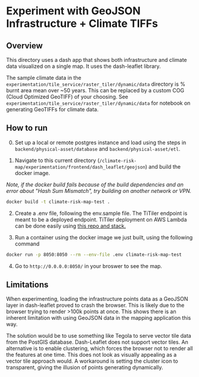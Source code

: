 # Experiment with GeoJSON Infrastructure + Climate TIFFs

## Overview

This directory uses a dash app that shows both infrastructure and climate data visualized on a single map. It uses the dash-leaflet library.

The sample climate data in the `experimentation/tile_service/raster_tiler/dynamic/data` directory is % burnt area mean over ~50 years. This can be replaced by a custom COG (Cloud Optimized GeoTIFF) of your choosing. See `experimentation/tile_service/raster_tiler/dynamic/data` for notebook on generating GeoTIFFs for climate data.


## How to run
0. Set up a local or remote postgres instance and load using the steps in `backend/physical-asset/database` and `backend/physical-asset/etl`.

1. Navigate to this current directory (`/climate-risk-map/experimentation/frontend/dash_leaflet/geojson`) and build the docker image.

*Note, if the docker build fails because of the build dependencies and an error about "Hash Sum Mismatch", try building on another network or VPN.*

```bash
docker build -t climate-risk-map-test .
```

2. Create a .env file, following the env.sample file. The TiTiler endpoint is meant to be
a deployed endpoint. TiTiler deployment on AWS Lambda can be done easily using [this repo and stack.](https://github.com/developmentseed/titiler-lambda-layer)

3. Run a container using the docker image we just built, using the following command

```bash
docker run -p 8050:8050 --rm --env-file .env climate-risk-map-test
```
4. Go to `http://0.0.0.0:8050/` in your broswer to see the map.

## Limitations

When experimenting, loading the infrastructure points data as a GeoJSON layer in dash-leaflet proved to crash the browser. This is likely due to the browser trying to render >100k points at once. This shows there is an inherent limitation with using GeoJSON data in the mapping application this way. 

The solution would be to use something like Tegola to serve vector tile data from the PostGIS database. Dash-Leaflet does not support vector tiles. An alternative is to enable clustering, which forces the browser not to render all the features at one time. This does not look as visually appealing as a vector tile approach would. A workaround is setting the cluster icon to transparent, giving the illusion of points generating dynamically.
